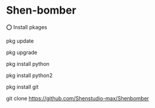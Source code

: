 # Shen-bomber
⭕ Install pkages 

pkg update 

pkg upgrade

pkg install python 

pkg install python2 

pkg install git

git clone https://github.com/Shenstudio-max/Shenbomber

